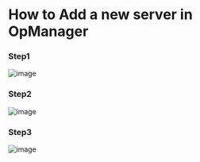 # How to Add a new server in OpManager
### Step1
 ![image](https://github.com/hadley-ta-v2/add_new_server/assets/64857467/f9ef8779-be00-4274-a04a-607d58242e87)
### Step2
![image](https://github.com/hadley-ta-v2/add_new_server/assets/64857467/3704c8db-06ca-49bd-84fa-2a1bfe6bd59b)
### Step3
![image](https://github.com/hadley-ta-v2/add_new_server/assets/64857467/3fdca109-30d3-4744-a14d-6f2c59be5599)
